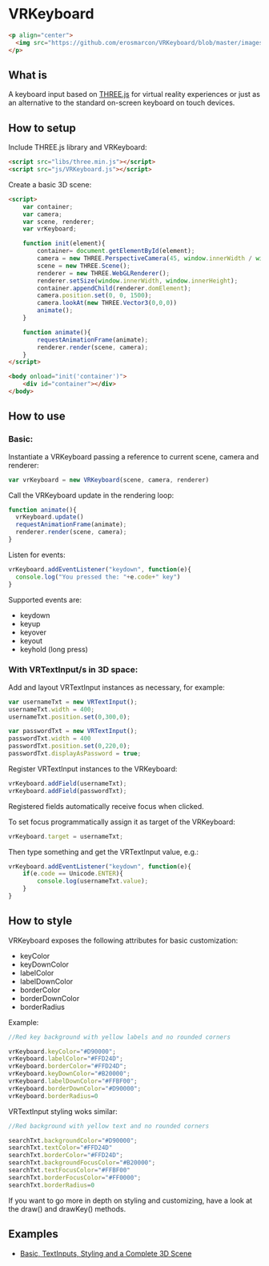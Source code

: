 # VRKeyboard
```html
<p align="center">
  <img src="https://github.com/erosmarcon/VRKeyboard/blob/master/images/screenshots/VRKeyboard-shot-1.png"/>
</p>
```

## What is
A keyboard input based on [THREE.js](https://threejs.org/) for virtual reality experiences or just as an alternative to the standard on-screen keyboard on touch devices.

## How to setup

Include THREE.js library and VRKeyboard:
```html
<script src="libs/three.min.js"></script>
<script src="js/VRKeyboard.js"></script>
```

Create a basic 3D scene:
```html
<script>
    var container;
    var camera;
    var scene, renderer;
    var vrKeyboard;

    function init(element){
        container= document.getElementById(element);
        camera = new THREE.PerspectiveCamera(45, window.innerWidth / window.innerHeight, 1, 20000);
        scene = new THREE.Scene();
        renderer = new THREE.WebGLRenderer();
        renderer.setSize(window.innerWidth, window.innerHeight);
        container.appendChild(renderer.domElement);
        camera.position.set(0, 0, 1500);
        camera.lookAt(new THREE.Vector3(0,0,0))
        animate();
    }

    function animate(){
        requestAnimationFrame(animate);
        renderer.render(scene, camera);
    }
</script>

<body onload="init('container')">
    <div id="container"></div>
</body>
```
## How to use

### Basic:

Instantiate a VRKeyboard passing a reference to current scene, camera and renderer:
```js
var vrKeyboard = new VRKeyboard(scene, camera, renderer)
```

Call the VRKeyboard update in the rendering loop:
```js
function animate(){
  vrKeyboard.update()
  requestAnimationFrame(animate);
  renderer.render(scene, camera);
}
```

Listen for events:
```js
vrKeyboard.addEventListener("keydown", function(e){
  console.log("You pressed the: "+e.code+" key")
}
```

Supported events are:

* keydown
* keyup
* keyover
* keyout
* keyhold (long press)

### With VRTextInput/s in 3D space:

Add and layout VRTextInput instances as necessary, for example:
```js
var usernameTxt = new VRTextInput();
usernameTxt.width = 400;
usernameTxt.position.set(0,300,0);

var passwordTxt = new VRTextInput();
passwordTxt.width = 400
passwordTxt.position.set(0,220,0);
passwordTxt.displayAsPassword = true;
```

Register VRTextInput instances to the VRKeyboard:
```js
vrKeyboard.addField(usernameTxt);
vrKeyboard.addField(passwordTxt);
```

Registered fields automatically receive focus when clicked.

To set focus programmatically assign it as target of the VRKeyboard:
```js
vrKeyboard.target = usernameTxt;
```

Then type something and get the VRTextInput value, e.g.:
```js
vrKeyboard.addEventListener("keydown", function(e){
    if(e.code == Unicode.ENTER){
        console.log(usernameTxt.value);
    }
}
```

## How to style

VRKeyboard exposes the following attributes for basic customization:

* keyColor
* keyDownColor
* labelColor
* labelDownColor
* borderColor
* borderDownColor
* borderRadius

Example:
```js
//Red key background with yellow labels and no rounded corners

vrKeyboard.keyColor="#D90000";
vrKeyboard.labelColor="#FFD24D";
vrKeyboard.borderColor="#FFD24D";
vrKeyboard.keyDownColor="#B20000";
vrKeyboard.labelDownColor="#FFBF00";
vrKeyboard.borderDownColor="#D90000";
vrKeyboard.borderRadius=0
```

VRTextInput styling woks similar:
```js
//Red background with yellow text and no rounded corners

searchTxt.backgroundColor="#D90000";
searchTxt.textColor="#FFD24D"
searchTxt.borderColor="#FFD24D";
searchTxt.backgroundFocusColor="#B20000";
searchTxt.textFocusColor="#FFBF00"
searchTxt.borderFocusColor="#FF0000";
searchTxt.borderRadius=0
```

If you want to go more in depth on styling and customizing, have a look at the draw() and drawKey() methods.

## Examples

* [Basic, TextInputs, Styling and a Complete 3D Scene](http://www.uxvision.it/projects/VRKeyboard/examples/index.html)
